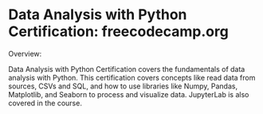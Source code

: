 # Data Analysis with Python Certification: freecodecamp.org

Overview:

Data Analysis with Python Certification covers the fundamentals of data analysis with Python. This certification covers concepts like read data from sources, CSVs and SQL, and how to use libraries like Numpy, Pandas, Matplotlib, and Seaborn to process and visualize data. JupyterLab is also covered in the course.
